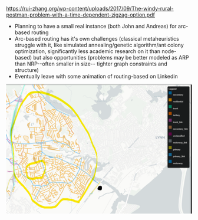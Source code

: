 https://rui-zhang.org/wp-content/uploads/2017/09/The-windy-rural-postman-problem-with-a-time-dependent-zigzag-option.pdf

- Planning to have a small real instance (both John and Andreas) for arc-based routing
- Arc-based routing has it's own challenges (classical metaheuristics struggle with it, like simulated annealing/genetic algorithm/ant colony optimization, significantly less academic research on it than node-based) but also opportunities (problems may be better modeled as ARP than NRP--often smaller in size-- tighter graph constraints and structure)
- Eventually leave with some animation of routing-based on Linkedin

![Arc Routing Screenshot](screenshot_of_ARP.png)
